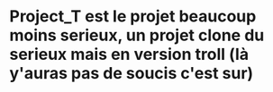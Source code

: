 # Project_T est le projet beaucoup moins serieux, un projet clone du serieux mais en version troll (là y'auras pas de soucis c'est sur)
